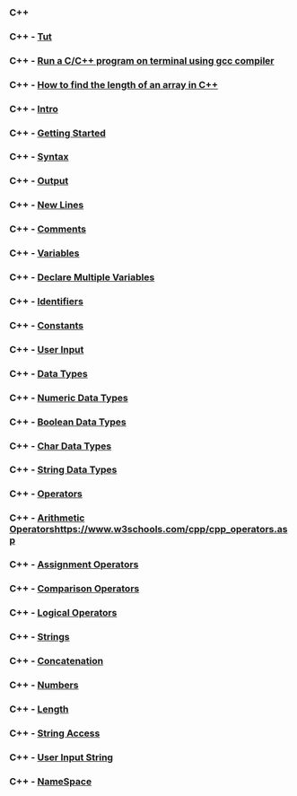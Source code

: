 ### C++

### C++ - [Tut](https://www.w3schools.com/cpp/default.asp)

### C++ - [Run a C/C++ program on terminal using gcc compiler](https://rupinderjeetkaur.wordpress.com/2014/06/20/run-a-cc-program-on-terminal-using-gcc-compiler/)

### C++ - [How to find the length of an ​array in C++](https://www.educative.io/edpresso/how-to-find-the-length-of-an-array-in-cpp)

### C++ - [Intro](https://www.w3schools.com/cpp/cpp_intro.asp)

### C++ - [Getting Started](https://www.w3schools.com/cpp/cpp_getstarted.asp)

### C++ - [Syntax](https://www.w3schools.com/cpp/cpp_syntax.asp)

### C++ - [Output](https://www.w3schools.com/cpp/cpp_output.asp)

### C++ - [New Lines](https://www.w3schools.com/cpp/cpp_new_lines.asp)

### C++ - [Comments](https://www.w3schools.com/cpp/cpp_comments.asp)

### C++ - [Variables](https://www.w3schools.com/cpp/cpp_variables.asp)

### C++ - [Declare Multiple Variables](https://www.w3schools.com/cpp/cpp_variables_multiple.asp)

### C++ - [Identifiers](https://www.w3schools.com/cpp/cpp_variables_identifiers.asp)

### C++ - [Constants](https://www.w3schools.com/cpp/cpp_variables_constants.asp)

### C++ - [User Input](https://www.w3schools.com/cpp/cpp_user_input.asp)

### C++ - [Data Types](https://www.w3schools.com/cpp/cpp_data_types.asp)

### C++ - [Numeric Data Types](https://www.w3schools.com/cpp/cpp_data_types_numeric.asp)

### C++ - [Boolean Data Types](https://www.w3schools.com/cpp/cpp_data_types_bool.asp)

### C++ - [Char Data Types](https://www.w3schools.com/cpp/cpp_data_types_char.asp)

### C++ - [String Data Types](https://www.w3schools.com/cpp/cpp_data_types_string.asp)

### C++ - [Operators](https://www.w3schools.com/cpp/cpp_operators.asp)

### C++ - [Arithmetic Operators]()https://www.w3schools.com/cpp/cpp_operators.asp

### C++ - [Assignment Operators](https://www.w3schools.com/cpp/cpp_operators_assignment.asp)

### C++ - [Comparison Operators](https://www.w3schools.com/cpp/cpp_operators_comparison.asp)

### C++ - [Logical Operators](https://www.w3schools.com/cpp/cpp_operators_logical.asp)

### C++ - [Strings](https://www.w3schools.com/cpp/cpp_strings.asp)

### C++ - [Concatenation](https://www.w3schools.com/cpp/cpp_strings_concat.asp)

### C++ - [Numbers](https://www.w3schools.com/cpp/cpp_strings_numbers.asp)

### C++ - [Length](https://www.w3schools.com/cpp/cpp_strings_length.asp)

### C++ - [String Access](https://www.w3schools.com/cpp/cpp_strings_access.asp)

### C++ - [User Input String](https://www.w3schools.com/cpp/cpp_strings_input.asp)

### C++ - [NameSpace](https://www.w3schools.com/cpp/cpp_strings_namespace.asp)
